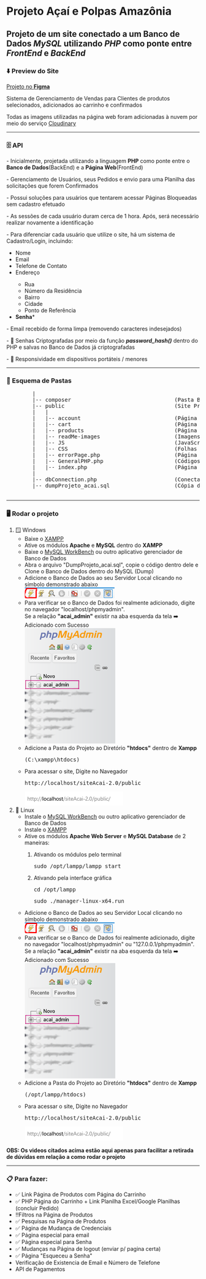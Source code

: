 # Projeto Açaí e Polpas Amazônia
<h2>Projeto de um site conectado a um Banco de Dados <em>MySQL</em> utilizando <em>PHP</em> como ponte entre <em>FrontEnd</em> e <em>BackEnd</em></h2>
<h3>⬇️ Preview do Site</h3>

<a href="https://www.figma.com/design/KG2g0vrnxkWhpYED4uM7DG/Projeto-A%C3%A7a%C3%AD?node-id=0-1&p=f&t=wKqWymchvS68Lj0V-0">
    Projeto no <strong>Figma</strong>
</a>

<p>Sistema de Gerenciamento de Vendas para Clientes de produtos selecionados, adicionados ao carrinho e confirmados</p>
<p>
    Todas as imagens utilizadas na página web foram adicionadas à nuvem por meio do serviço 
    <a href="https://cloudinary.com/">Cloudinary</a>
</p>

<hr>

<h3>🗄️ API</h3>
<p>
    - Inicialmente, projetada utilizando a linguagem <strong>PHP</strong> como ponte entre o <strong>Banco de Dados</strong>(BackEnd) e a <strong>Página Web</strong>(FrontEnd)
</p>
<p>- Gerenciamento de Usuários, seus Pedidos e envio para uma Planilha das solicitações que forem Confirmados</p>
<p>- Possui soluções para usuários que tentarem acessar Páginas Bloqueadas sem cadastro efetuado</p>
<p>- As sessões de cada usuário duram cerca de 1 hora. Após, será necessário realizar novamente a identificação</p>
<p>- Para diferenciar cada usuário que utilize o site, há um sistema de Cadastro/Login, incluindo: </p>
<ul>
    <li>Nome</li>
    <li>Email</li>
    <li>Telefone de Contato</li>
    <li>Endereço</li>
    <ul>
        <li>Rua</li>
        <li>Número da Residência</li>
        <li>Bairro</li>
        <li>Cidade</li>
        <li>Ponto de Referência</li>
    </ul>
    <li><strong>Senha</strong>*</li>
</ul>
<p>- Email recebido de forma limpa (removendo caracteres indesejados)</p>
<p>
    - 🔐 Senhas Criptografadas por meio da função <strong><em>password_hash()</em></strong> dentro do PHP e salvas no Banco de Dados já criptografadas
</p>

<p>- 📱  Responsividade em dispositivos portáteis / menores</p>

<hr>

<h3>📂 Esquema de Pastas</h3>
    <pre>
        |
        |-- composer                                (Pasta Bibliotecas Utilizadas)
        |-- public                                  (Site Propriamente Dito)
        |   |
        |   |-- account                             (Página do Usuário)
        |   |-- cart                                (Página do Carrinho)
        |   |-- products                            (Página de Produtos)
        |   |-- readMe-images                       (Imagens Utilizadas no ReadMe.md)
        |   |-- JS                                  (JavaScript utilizado nas páginas)
        |   |-- CSS                                 (Folhas de Estilo utilizadas nas páginas)
        |   |-- errorPage.php                       (Página de Erro Geral)
        |   |-- GeneralPHP.php                      (Códigos PHP utilizados em mais de uma página)
        |   |-- index.php                           (Página Inicial)
        |
        |-- dbConnection.php                        (Conectar o Banco de Dados com o FrontEnd)
        |-- dumpProjeto_acai.sql                    (Cópia do Banco de Dados utilizado)   
    </pre>
<hr>

<h3>🖥️ Rodar o projeto</h3>
<ol>
    <li>
        🪟 Windows
        <ul>
            <li>Baixe o <a href="https://www.youtube.com/watch?v=0Y9OZ0vc1SU&t=213s">XAMPP</a></li>
            <li>Ative os módulos <strong>Apache</strong> e <strong>MySQL</strong> dentro do <strong>XAMPP</strong></li>
            <li>Baixe o <a href="https://www.youtube.com/watch?v=a5ul8o76Hqw&t=13s">MySQL WorkBench</a> ou outro aplicativo gerenciador de Banco de Dados</li>
            <li>Abra o arquivo "DumpProjeto_acai.sql", copie o código dentro dele e Clone o Banco de Dados dentro do MySQL (Dump)</li>
            <li>
                Adicione o Banco de Dados ao seu Servidor Local clicando no símbolo demonstrado abaixo <br> 
                <img src="public/readMe-images/dump.png" alt="Dump DataBase Preview"></img>
            </li>
            <li>
                Para verificar se o Banco de Dados foi realmente adicionado, digite no navegador "localhost/phpmyadmin". <br>
                Se a relação <strong>"acai_admin"</strong> existir na aba esquerda da tela ➡️ Adicionado com Sucesso <br>
                <img src="public/readMe-images/phpmyadmin.png" alt="PHPMyAdmin Preview"></img>
            </li>
            <li>Adicione a Pasta do Projeto ao Diretório <strong>"htdocs"</strong> dentro de <strong>Xampp</strong> <pre>(C:\xampp\htdocs)</pre></li>
            <li>
                Para acessar o site, Digite no Navegador <pre>http://localhost/siteAcai-2.0/public</pre>
                <img src="public/readMe-images/local.png" alt="local Preview"></img>
            </li>
        </ul>
    </li>
    <li>
        🐧 Linux
        <ul>
            <li>Instale o <a href="https://youtu.be/Uuw4KPiVATc?si=8L49cPxz9CTX09NE&t=211">MySQL WorkBench</a> ou outro aplicativo gerenciador de Banco de Dados</li>
            <li>Instale o <a href="https://www.youtube.com/watch?v=XoKUkdmfTZQ">XAMPP</a></li>
            <li>Ative os módulos <strong>Apache Web Server</strong> e <strong>MySQL Database</strong> de 2 maneiras: </li>
                <ol>
                    <li>Ativando os módulos pelo terminal <br> <pre>sudo /opt/lampp/lampp start</pre></li>
                    <li>Ativando pela interface gráfica <br> <pre>cd /opt/lampp</pre> <pre>sudo ./manager-linux-x64.run</pre></li>
                </ol>
            <li>
                Adicione o Banco de Dados ao seu Servidor Local clicando no símbolo demonstrado abaixo <br> 
                <img src="public/readMe-images/dump.png" alt="Dump DataBase Preview"></img>
            </li>
            <li>
                Para verificar se o Banco de Dados foi realmente adicionado, digite no navegador "localhost/phpmyadmin" ou "127.0.0.1/phpmyadmin". <br>
                Se a relação <strong>"acai_admin"</strong> existir na aba esquerda da tela ➡️ Adicionado com Sucesso <br>
                <img src="public/readMe-images/phpmyadmin.png" alt="PHPMyAdmin Preview"></img>
            </li>
            <li>Adicione a Pasta do Projeto ao Diretório <strong>"htdocs"</strong> dentro de <strong>Xampp</strong> <pre>(/opt/lampp/htdocs)</pre></li>
            <li>
                Para acessar o site, Digite no Navegador <pre>http://localhost/siteAcai-2.0/public</pre>
                <img src="public/readMe-images/local.png" alt="local Preview"></img>
            </li>
        </ul>
    </li>

</ol>

<strong>
    <p>OBS: Os videos citados acima estão aqui apenas para facilitar a retirada de dúvidas em relação a como rodar o projeto</p>
</strong>
<hr>


<h3>📋 Para fazer: </h3>
<ul>
    <li>✅ Link Página de Produtos com Página do Carrinho </li>
    <li>✅ PHP Página do Carrinho + Link Planilha Excel/Google Planilhas (concluir Pedido)</li>
    <li>‼️Filtros na Página de Produtos</li>
    <li>✅ Pesquisas na Página de Produtos</li>
    <li>✅ Página de Mudança de Credenciais</li>
    <li>✅ Página especial para email</li>
    <li>✅ Página especial para Senha</li>
    <li>✅ Mudanças na Página de logout (enviar p/ pagina certa)</li>
    <li>✅ Página "Esqueceu a Senha"</li>
    <li>Verificação de Existencia de Email e Número de Telefone</li>
    <li>API de Pagamentos</li>
</ul>